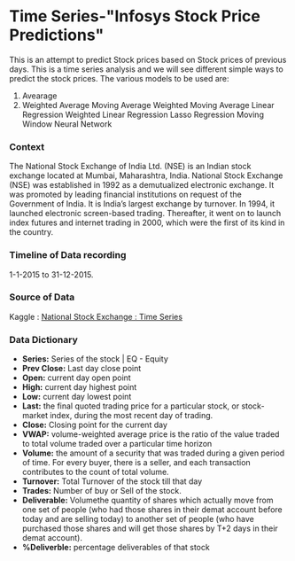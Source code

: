 # Time Series-"Infosys Stock Price Predictions"
This is an attempt to predict Stock prices based on Stock prices of previous days. This is a time series analysis and we will see different simple ways to predict the stock prices.
The various models to be used are:
1. Avearage
2. Weighted Average
Moving Average
Weighted Moving Average
Linear Regression
Weighted Linear Regression
Lasso Regression
Moving Window Neural Network
### Context
The National Stock Exchange of India Ltd. (NSE) is an Indian stock exchange located at Mumbai, Maharashtra, India. National Stock Exchange (NSE) was established in 1992 as a demutualized electronic exchange. It was promoted by leading financial institutions on request of the Government of India. It is India’s largest exchange by turnover. In 1994, it launched electronic screen-based trading. Thereafter, it went on to launch index futures and internet trading in 2000, which were the first of its kind in the country.

### Timeline of Data recording
1-1-2015 to 31-12-2015.

### Source of Data 
Kaggle : [National Stock Exchange : Time Series](https://www.kaggle.com/datasets/atulanandjha/national-stock-exchange-time-series/data)

### Data Dictionary
* **Series:** Series of the stock | EQ - Equity
* **Prev Close:** Last day close point
* **Open:** current day open point
* **High:** current day highest point
* **Low:** current day lowest point
* **Last:** the final quoted trading price for a particular stock, or stock-market index, during the most recent day of trading.
* **Close:** Closing point for the current day
* **VWAP:** volume-weighted average price is the ratio of the value traded to total volume traded over a particular time horizon
* **Volume:** the amount of a security that was traded during a given period of time. For every buyer, there is a seller, and each transaction contributes to the count of total volume.
* **Turnover:** Total Turnover of the stock till that day
* **Trades:** Number of buy or Sell of the stock.
* **Deliverable:** Volumethe quantity of shares which actually move from one set of people (who had those shares in their demat account before today and are selling today) to another set of people (who have purchased those shares and will get those shares by T+2 days in their demat account).
* **%Deliverble:** percentage deliverables of that stock
